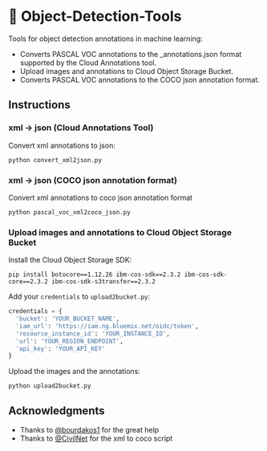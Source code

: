 # 🔧 Object-Detection-Tools
Tools for object detection annotations in machine learning:
- Converts PASCAL VOC annotations to the \_annotations.json format supported by the Cloud Annotations tool.
- Upload images and annotations to Cloud Object Storage Bucket.
- Converts PASCAL VOC annotations to the COCO json annotation format.

## Instructions
### xml → json (Cloud Annotations Tool)
Convert xml annotations to json:
```
python convert_xml2json.py
```

### xml → json (COCO json annotation format)
Convert xml annotations to coco json annotation format
```
python pascal_voc_xml2coco_json.py
```

### Upload images and annotations to Cloud Object Storage Bucket
Install the Cloud Object Storage SDK:
```
pip install botocore==1.12.26 ibm-cos-sdk==2.3.2 ibm-cos-sdk-core==2.3.2 ibm-cos-sdk-s3transfer==2.3.2
```

Add your `credentials` to `upload2bucket.py`:
```python
credentials = {
  'bucket': 'YOUR_BUCKET_NAME',
  'iam_url': 'https://iam.ng.bluemix.net/oidc/token',
  'resource_instance_id': 'YOUR_INSTANCE_ID',
  'url': 'YOUR_REGION_ENDPOINT',
  'api_key': 'YOUR_API_KEY'
}
```

Upload the images and the annotations:
```
python upload2bucket.py
```

## Acknowledgments
- Thanks to [@bourdakos1](https://github.com/bourdakos1) for the great help
- Thanks to [@CivilNet](https://github.com/CivilNet) for the xml to coco script
